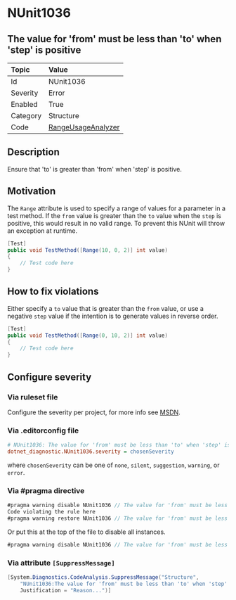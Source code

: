 # NUnit1036

## The value for 'from' must be less than 'to' when 'step' is positive

| Topic    | Value
| :--      | :--
| Id       | NUnit1036
| Severity | Error
| Enabled  | True
| Category | Structure
| Code     | [RangeUsageAnalyzer](https://github.com/nunit/nunit.analyzers/blob/master/src/nunit.analyzers/RangeUsage/RangeUsageAnalyzer.cs)

## Description

Ensure that 'to' is greater than 'from' when 'step' is positive.

## Motivation

The `Range` attribute is used to specify a range of values for a parameter in a test method.
If the `from` value is greater than the `to` value when the `step` is positive,
this would result in no valid range. To prevent this NUnit will throw an exception at runtime.

```csharp
[Test]
public void TestMethod([Range(10, 0, 2)] int value)
{
    // Test code here
}
```

## How to fix violations

Either specify a `to` value that is greater than the `from` value,
or use a negative `step` value if the intention is to generate values in reverse order.

```csharp
[Test]
public void TestMethod([Range(0, 10, 2)] int value)
{
    // Test code here
}
```

<!-- start generated config severity -->
## Configure severity

### Via ruleset file

Configure the severity per project, for more info see
[MSDN](https://learn.microsoft.com/en-us/visualstudio/code-quality/using-rule-sets-to-group-code-analysis-rules?view=vs-2022).

### Via .editorconfig file

```ini
# NUnit1036: The value for 'from' must be less than 'to' when 'step' is positive
dotnet_diagnostic.NUnit1036.severity = chosenSeverity
```

where `chosenSeverity` can be one of `none`, `silent`, `suggestion`, `warning`, or `error`.

### Via #pragma directive

```csharp
#pragma warning disable NUnit1036 // The value for 'from' must be less than 'to' when 'step' is positive
Code violating the rule here
#pragma warning restore NUnit1036 // The value for 'from' must be less than 'to' when 'step' is positive
```

Or put this at the top of the file to disable all instances.

```csharp
#pragma warning disable NUnit1036 // The value for 'from' must be less than 'to' when 'step' is positive
```

### Via attribute `[SuppressMessage]`

```csharp
[System.Diagnostics.CodeAnalysis.SuppressMessage("Structure",
    "NUnit1036:The value for 'from' must be less than 'to' when 'step' is positive",
    Justification = "Reason...")]
```
<!-- end generated config severity -->
